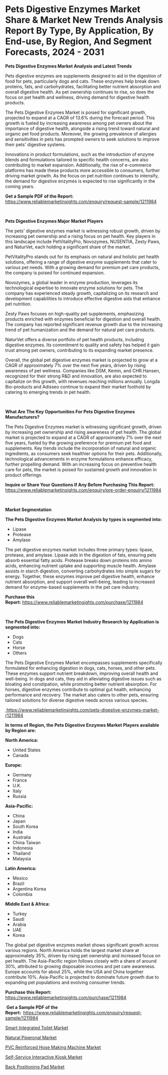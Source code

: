 <p><h1>Pets Digestive Enzymes Market Share & Market New Trends Analysis Report By Type, By Application, By End-use, By Region, And Segment Forecasts, 2024 - 2031</h1></p><p><strong>Pets Digestive Enzymes Market Analysis and Latest Trends</strong></p>
<p><p>Pets digestive enzymes are supplements designed to aid in the digestion of food for pets, particularly dogs and cats. These enzymes help break down proteins, fats, and carbohydrates, facilitating better nutrient absorption and overall digestive health. As pet ownership continues to rise, so does the focus on pet health and wellness, driving demand for digestive health products.</p><p>The Pets Digestive Enzymes Market is poised for significant growth, projected to expand at a CAGR of 13.6% during the forecast period. This growth is fueled by increasing awareness among pet owners about the importance of digestive health, alongside a rising trend toward natural and organic pet food products. Moreover, the growing prevalence of allergies and sensitivities in pets has prompted owners to seek solutions to improve their pets' digestive systems. </p><p>Innovations in product formulations, such as the introduction of enzyme blends and formulations tailored to specific health concerns, are also contributing to market expansion. Additionally, the rise of e-commerce platforms has made these products more accessible to consumers, further driving market growth. As the focus on pet nutrition continues to intensify, the demand for digestive enzymes is expected to rise significantly in the coming years.</p></p>
<p><strong>Get a Sample PDF of the Report:&nbsp;</strong> <a href="https://www.reliablemarketinsights.com/enquiry/request-sample/1211984?utm_campaign=1331&utm_medium=2&utm_source=Github&utm_content=ia&utm_term=12102024&utm_id=pets-digestive-enzymes">https://www.reliablemarketinsights.com/enquiry/request-sample/1211984</a></p>
<p>&nbsp;</p>
<p><strong>Pets Digestive Enzymes Major Market Players</strong></p>
<p><p>The pets' digestive enzymes market is witnessing robust growth, driven by increasing pet ownership and a rising focus on pet health. Key players in this landscape include PetVitalityPro, Novozymes, NUSENTIA, Zesty Paws, and NaturVet, each holding a significant share of the market.</p><p>PetVitalityPro stands out for its emphasis on natural and holistic pet health solutions, offering a range of digestive enzyme supplements that cater to various pet needs. With a growing demand for premium pet care products, the company is poised for continued expansion.</p><p>Novozymes, a global leader in enzyme production, leverages its technological expertise to innovate enzyme solutions for pets. The company has experienced steady growth, capitalizing on its research and development capabilities to introduce effective digestive aids that enhance pet nutrition.</p><p>Zesty Paws focuses on high-quality pet supplements, emphasizing products enriched with enzymes beneficial for digestion and overall health. The company has reported significant revenue growth due to the increasing trend of pet humanization and the demand for natural pet care products.</p><p>NaturVet offers a diverse portfolio of pet health products, including digestive enzymes. Its commitment to quality and safety has helped it gain trust among pet owners, contributing to its expanding market presence.</p><p>Overall, the global pet digestive enzymes market is projected to grow at a CAGR of approximately 7% over the next five years, driven by rising awareness of pet wellness. Companies like DSM, Kemin, and CHR.Hansen, recognized for their strong R&D and innovation, are also expected to capitalize on this growth, with revenues reaching millions annually. Longda Bio-products and Adisseo continue to expand their market foothold by catering to emerging trends in pet health.</p></p>
<p>&nbsp;</p>
<p><strong>What Are The Key Opportunities For Pets Digestive Enzymes Manufacturers?</strong></p>
<p><p>The Pets Digestive Enzymes market is witnessing significant growth, driven by increasing pet ownership and rising awareness of pet health. The global market is projected to expand at a CAGR of approximately 7% over the next five years, fueled by the growing preference for premium pet food and supplements. Key trends include the incorporation of natural and organic ingredients, as consumers seek healthier options for their pets. Additionally, technological advancements in enzyme formulations enhance efficacy, further propelling demand. With an increasing focus on preventive health care for pets, the market is poised for sustained growth and innovation in product offerings.</p></p>
<p><strong>Inquire or Share Your Questions If Any Before Purchasing This Report:</strong> <a href="https://www.reliablemarketinsights.com/enquiry/pre-order-enquiry/1211984?utm_campaign=1331&utm_medium=2&utm_source=Github&utm_content=ia&utm_term=12102024&utm_id=pets-digestive-enzymes">https://www.reliablemarketinsights.com/enquiry/pre-order-enquiry/1211984</a></p>
<p>&nbsp;</p>
<p><strong>Market Segmentation</strong></p>
<p><strong>The Pets Digestive Enzymes Market Analysis by types is segmented into:</strong></p>
<p><ul><li>Lipase</li><li>Protease</li><li>Amylase</li></ul></p>
<p><p>The pet digestive enzymes market includes three primary types: lipase, protease, and amylase. Lipase aids in the digestion of fats, ensuring pets absorb essential fatty acids. Protease breaks down proteins into amino acids, enhancing nutrient uptake and supporting muscle health. Amylase assists in starch digestion, converting carbohydrates into simple sugars for energy. Together, these enzymes improve pet digestive health, enhance nutrient absorption, and support overall well-being, leading to increased demand for enzyme-based supplements in the pet care industry.</p></p>
<p><strong>Purchase this Report:&nbsp;</strong><a href="https://www.reliablemarketinsights.com/purchase/1211984?utm_campaign=1331&utm_medium=2&utm_source=Github&utm_content=ia&utm_term=12102024&utm_id=pets-digestive-enzymes">https://www.reliablemarketinsights.com/purchase/1211984</a></p>
<p>&nbsp;</p>
<p><strong>The Pets Digestive Enzymes Market Industry Research by Application is segmented into:</strong></p>
<p><ul><li>Dogs</li><li>Cats</li><li>Horse</li><li>Others</li></ul></p>
<p><p>The Pets Digestive Enzymes Market encompasses supplements specifically formulated for enhancing digestion in dogs, cats, horses, and other pets. These enzymes support nutrient breakdown, improving overall health and well-being. In dogs and cats, they aid in alleviating digestive issues such as bloating and constipation, while promoting better nutrient absorption. For horses, digestive enzymes contribute to optimal gut health, enhancing performance and recovery. The market also caters to other pets, ensuring tailored solutions for diverse digestive needs across various species.</p></p>
<p><a href="https://www.reliablemarketinsights.com/pets-digestive-enzymes-market-r1211984?utm_campaign=1331&utm_medium=2&utm_source=Github&utm_content=ia&utm_term=12102024&utm_id=pets-digestive-enzymes">&nbsp;https://www.reliablemarketinsights.com/pets-digestive-enzymes-market-r1211984</a></p>
<p><strong>In terms of Region, the Pets Digestive Enzymes Market Players available by Region are:</strong></p>
<p>
    <p> <strong> North America: </strong>
        <ul>
            <li>United States</li>
            <li>Canada</li>
        </ul>
        </p> 
    <p> <strong> Europe: </strong>
        <ul>
            <li>Germany</li>
            <li>France</li>
            <li>U.K.</li>
            <li>Italy</li>
            <li>Russia</li>
        </ul>
        </p> 
    <p> <strong> Asia-Pacific: </strong>
        <ul>
            <li>China</li>
            <li>Japan</li>
            <li>South Korea</li>
            <li>India</li>
            <li>Australia</li>
            <li>China Taiwan</li>
            <li>Indonesia</li>
            <li>Thailand</li>
            <li>Malaysia</li>
        </ul>
        </p> 
    <p> <strong> Latin America: </strong>
        <ul>
            <li>Mexico</li>
            <li>Brazil</li>
            <li>Argentina Korea</li>
            <li>Colombia</li>
        </ul>
        </p> 
    <p> <strong> Middle East & Africa: </strong>
        <ul>
            <li>Turkey</li>
            <li>Saudi</li>
            <li>Arabia</li>
            <li>UAE</li>
            <li>Korea</li>
        </ul>
    </p>
    </p>
<p><p>The global pet digestive enzymes market shows significant growth across various regions. North America holds the largest market share at approximately 35%, driven by rising pet ownership and increased focus on pet health. The Asia-Pacific region follows closely with a share of around 30%, attributed to growing disposable incomes and pet care awareness. Europe accounts for about 25%, while the USA and China together contribute 10%. Asia-Pacific is projected to dominate future growth due to expanding pet populations and evolving consumer trends.</p></p>
<p><strong>Purchase this Report: </strong><a href="https://www.reliablemarketinsights.com/purchase/1211984?utm_campaign=1331&utm_medium=2&utm_source=Github&utm_content=ia&utm_term=12102024&utm_id=pets-digestive-enzymes">https://www.reliablemarketinsights.com/purchase/1211984</a></p>
<p>&nbsp;<strong>Get a Sample PDF of the Report:&nbsp;&nbsp;</strong><a href="https://www.reliablemarketinsights.com/enquiry/request-sample/1211984?utm_campaign=1331&utm_medium=2&utm_source=Github&utm_content=ia&utm_term=12102024&utm_id=pets-digestive-enzymes">https://www.reliablemarketinsights.com/enquiry/request-sample/1211984</a></p>
<p><strong></strong></p>
<p><p><a href="https://www.linkedin.com/pulse/smart-integrated-toilet-market-trends-insights-type-application-ygf6c?utm_campaign=1331&utm_medium=2&utm_source=Github&utm_content=ia&utm_term=12102024&utm_id=pets-digestive-enzymes">Smart Integrated Toilet Market</a></p><p><a href="https://www.linkedin.com/pulse/natural-piperonal-market-research-report-includes-analysis-size-qtzfe?utm_campaign=1331&utm_medium=2&utm_source=Github&utm_content=ia&utm_term=12102024&utm_id=pets-digestive-enzymes">Natural Piperonal Market</a></p><p><a href="https://www.linkedin.com/pulse/digital-transformation-pvc-reinforced-hose-making-machine-industry-zce4c?utm_campaign=1331&utm_medium=2&utm_source=Github&utm_content=ia&utm_term=12102024&utm_id=pets-digestive-enzymes">PVC Reinforced Hose Making Machine Market</a></p><p><a href="https://www.linkedin.com/pulse/self-service-interactive-kiosk-market-segmentation-c05tc?utm_campaign=1331&utm_medium=2&utm_source=Github&utm_content=ia&utm_term=12102024&utm_id=pets-digestive-enzymes">Self-Service Interactive Kiosk Market</a></p><p><a href="https://www.linkedin.com/pulse/back-positioning-pad-market-innovations-trends-comprehensive-v5jrf?utm_campaign=1331&utm_medium=2&utm_source=Github&utm_content=ia&utm_term=12102024&utm_id=pets-digestive-enzymes">Back Positioning Pad Market</a></p></p>